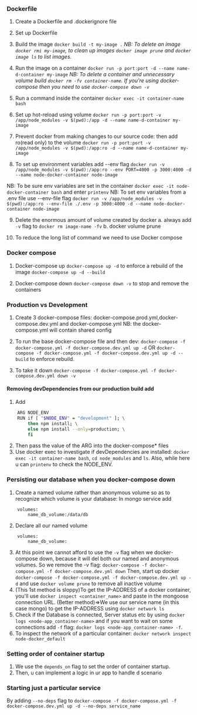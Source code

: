 ### Dockerfile

1.  Create a Dockerfile and .dockerignore file

2.  Set up Dockerfile

3.  Build the image `docker build -t my-image .`
    _NB: To delete an image `docker rmi my-image`, to clean up images `docker image prune` and `docker image ls` to list images._

4.  Run the image on a container `docker run -p port:port -d --name name-d-container my-image`
    _NB: To delete a container and unnecessary volume build `docker rm -fv container-name`. If you're using docker-compose then you need to use `docker-compose down -v`_

5.  Run a command inside the container `docker exec -it container-name bash`

6.  Set up hot-reload using volume
    `docker run -p port:port -v /app/node_modules -v $(pwd):/app -d --name name-d-container my-image`

7.  Prevent docker from making changes to our source code: then add ro(read only) to the volume
    `docker run -p port:port -v /app/node_modules -v $(pwd):/app:ro -d --name name-d-container my-image`

8.  To set up environment variables add --env flag
    `docker run -v /app/node_modules -v $(pwd):/app:ro --env PORT=4000 -p 3000:4000 -d --name node-docker-container node-image`

NB: To be sure env variables are set in the container `docker exec -it node-docker-container bash` and enter `printenv`
NB: To set env variables from a .env file use --env-file flag `docker run -v /app/node_modules -v $(pwd):/app:ro --env-file ./.env -p 3000:4000 -d --name node-docker-container node-image`

9. Delete the enormous amount of volume created by docker
   a. always add `-v` flag to `docker rm image-name -fv`
   b. docker volume prune

10. To reduce the long list of command we need to use Docker compose

### Docker compose

1.  Docker-compose up `docker-compose up -d` to enforce a rebuild of the image `docker-compose up -d --build`

2.  Docker-compose down `docker-compose down -v` to stop and remove the containers

### Production vs Development

1.  Create 3 docker-compose files: docker-compose.prod.yml,docker-compose.dev.yml and docker-compose.yml
    NB: the docker-compose.yml will contain shared config
2.  To run the base docker-compose file and then dev: `docker-compose -f docker-compose.yml -f docker-compose.dev.yml up -d` OR `docker-compose -f docker-compose.yml -f docker-compose.dev.yml up -d --build` to enforce rebuild.

3.  To take it down `docker-compose -f docker-compose.yml -f docker-compose.dev.yml down -v`

#### Removing devDependencies from our production build add

1. Add

```bash
    ARG NODE_ENV
    RUN if [ "$NODE_ENV" = "development" ]; \
        then npm install; \
        else npm install --only=production; \
        fi
```

2. Then pass the value of the ARG into the docker-compose\* files
3. Use docker exec to investigate if devDependencies are installed:
   `docker exec -it container-name bash`, `cd node_modules` and `ls`. Also, while here u can `printenv` to check the NODE_ENV.

### Persisting our database when you docker-compose down

1. Create a named volume rather than anonymous volume so as to recognize which volume is your database: In mongo service add

```
    volumes:
        name_db_volume:/data/db
```

2. Declare all our named volume

```
    volumes:
        name_db_volume:
```

3. At this point we cannot afford to use the `-v` flag when we docker-compose down, because it will del both our named and anonymous volumes. So we remove the -v flag:
   `docker-compose -f docker-compose.yml -f docker-compose.dev.yml down`
   Then, start up docker `docker-compose -f docker-compose.yml -f docker-compose.dev.yml up -d` and use `docker volume prune` to remove all inactive volume
4. (This 1st method is sloppy)To get the IP-ADDRESS of a docker container, you'll use `docker inspect <container_name>` and paste in the mongoose connection URL.
   (Better method)=>We use our service name (in this case mongo) to get the IP-ADDRESS using `docker network ls`
5. Check if the Database is connected, Server status etc by using `docker logs <node-app_container-name>` and if you want to wait on some connections add `-f` flag: `docker logs <node-app_container-name> -f`.
6. To inspect the network of a particular container:
   `docker network inspect node-docker_default`

### Setting order of container startup

1. We use the `depends_on` flag to set the order of container startup.
2. Then, u can implement a logic in ur app to handle d scenario

### Starting just a particular service

By adding `--no-deps` flag to
`docker-compose -f docker-compose.yml -f docker-compose.dev.yml up -d --no-deps service_name`
